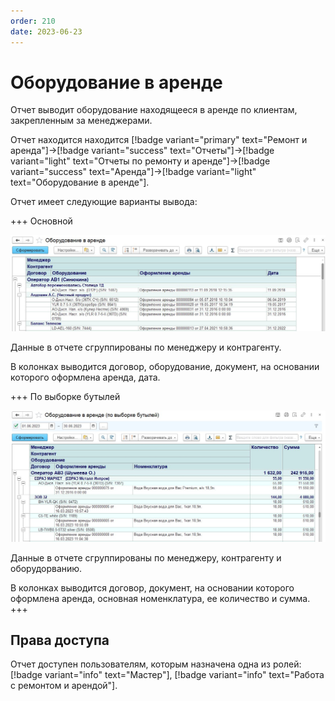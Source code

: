 ```yaml
---
order: 210
date: 2023-06-23
---
```

# Оборудование в аренде

Отчет выводит оборудование находящееся в аренде по клиентам, закрепленным за менеджерами.

Отчет находится находится [!badge variant="primary" text="Ремонт и аренда"]->[!badge variant="success" text="Отчеты"]->[!badge variant="light" text="Отчеты по ремонту и аренде"]->[!badge variant="success" text="Аренда"]->[!badge variant="light" text="Оборудование в аренде"].

Отчет имеет следующие варианты вывода:

+++ Основной

![](/images/Отчет_оборудование_в_аренде.jpg)

Данные в отчете сгруппированы по менеджеру и контрагенту.

В колонках выводится договор, оборудование, документ, на основании которого оформлена аренда, дата.

+++ По выборке бутылей

![](/images/Отчет_оборудование_в_аренде_по_выборке.jpg)

Данные в отчете сгруппированы по менеджеру, контрагенту и оборудорванию.

В колонках выводится договор, документ, на основании которого оформлена аренда, основная номенклатура, ее количество и сумма.
+++

## Права доступа

Отчет доступен пользователям, которым назначена одна из ролей: [!badge variant="info" text="Мастер"], [!badge variant="info" text="Работа с ремонтом и арендой"].
